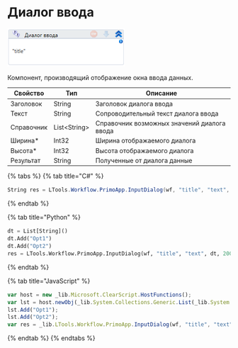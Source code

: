 # Диалог ввода

![](<../../../.gitbook/assets/image (153).png>)

Компонент, производящий отображение окна ввода данных.

| Свойство   | Тип           | Описание                                    |
| ---------- | ------------- | ------------------------------------------- |
| Заголовок  | String        | Заголовок диалога ввода                     |
| Текст      | String        | Сопроводительный текст диалога ввода        |
| Справочник | List\<String> | Справочник возможных значений диалога ввода |
| Ширина\*   | Int32         | Ширина отображаемого диалога                |
| Высота\*   | Int32         | Высота отображаемого диалога                |
| Результат  | String        | Полученные от диалога данные                |

{% tabs %}
{% tab title="C#" %}
```csharp
String res = LTools.Workflow.PrimoApp.InputDialog(wf, "title", "text", new List<string>() { "Opt1", "Opt2" }, 200, 100);
```
{% endtab %}

{% tab title="Python" %}
```python
dt = List[String]()
dt.Add("Opt1")
dt.Add("Opt2")
res = LTools.Workflow.PrimoApp.InputDialog(wf, "title", "text", dt, 200, 100);
```
{% endtab %}

{% tab title="JavaScript" %}
```javascript
var host = new _lib.Microsoft.ClearScript.HostFunctions();	
var lst = host.newObj(_lib.System.Collections.Generic.List(_lib.System.String));
lst.Add("Opt1");
lst.Add("Opt2");
var res = _lib.LTools.Workflow.PrimoApp.InputDialog(wf, "title", "text", lst, 200, 100);
```
{% endtab %}
{% endtabs %}
